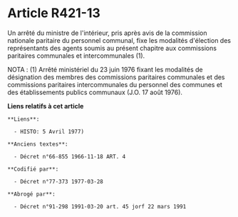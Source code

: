 # Article R421-13

Un arrêté du ministre de l'intérieur, pris après avis de la commission nationale paritaire du personnel communal, fixe les
modalités d'élection des représentants des agents soumis au présent chapitre aux commissions paritaires communales et
intercommunales (1).

NOTA : (1) Arrêté ministériel du 23 juin 1976 fixant les modalités de désignation des membres des commissions paritaires
communales et des commissions paritaires intercommunales du personnel des communes et des établissements publics communaux
(J.O. 17 août 1976).

**Liens relatifs à cet article**

	**Liens**:

	  - HISTO: 5 Avril 1977)

	**Anciens textes**:

	  - Décret n°66-855 1966-11-18 ART. 4

	**Codifié par**:

	  - Décret n°77-373 1977-03-28

	**Abrogé par**:

	  - Décret n°91-298 1991-03-20 art. 45 jorf 22 mars 1991

